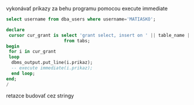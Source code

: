 vykonávať príkazy za behu programu pomocou execute immediate
```sql
select username from dba_users where username='MATIASKO';

declare
 cursor cur_grant is select 'grant select, insert on ' || table_name || ' to matiasko' as prikaz
                      from tabs;
begin
 for i in cur_grant
 loop
  dbms_output.put_line(i.prikaz);
  -- execute immediate(i.prikaz);
  end loop;
end;
/
```
retazce budovať cez stringy
